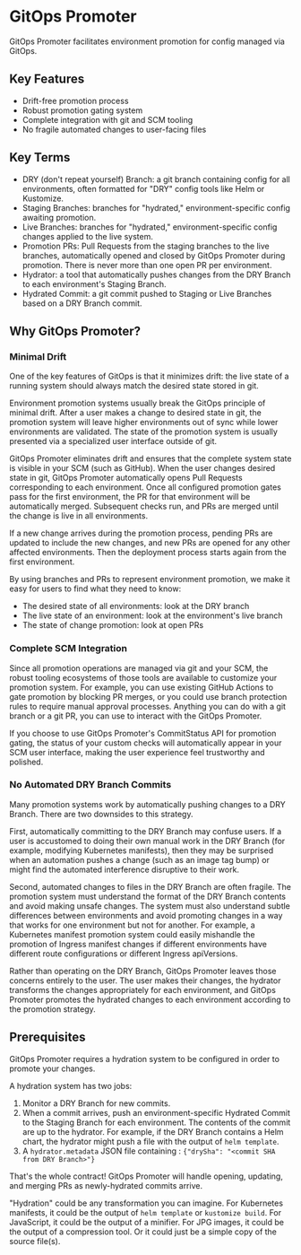 # GitOps Promoter

GitOps Promoter facilitates environment promotion for config managed via GitOps.

## Key Features

* Drift-free promotion process
* Robust promotion gating system
* Complete integration with git and SCM tooling
* No fragile automated changes to user-facing files

## Key Terms

* DRY (don't repeat yourself) Branch: a git branch containing config for all environments, often formatted for "DRY"
  config tools like Helm or Kustomize.
* Staging Branches: branches for "hydrated," environment-specific config awaiting promotion.
* Live Branches: branches for "hydrated," environment-specific config changes applied to the live system.
* Promotion PRs: Pull Requests from the staging branches to the live branches, automatically opened and closed by GitOps
  Promoter during promotion. There is never more than one open PR per environment.
* Hydrator: a tool that automatically pushes changes from the DRY Branch to each environment's Staging Branch.
* Hydrated Commit: a git commit pushed to Staging or Live Branches based on a DRY Branch commit.

## Why GitOps Promoter?

### Minimal Drift

One of the key features of GitOps is that it minimizes drift: the live state of a running system should always match the
desired state stored in git.

Environment promotion systems usually break the GitOps principle of minimal drift. After a user makes a change to desired
state in git, the promotion system will leave higher environments out of sync while lower environments are validated.
The state of the promotion system is usually presented via a specialized user interface outside of git.

GitOps Promoter eliminates drift and ensures that the complete system state is visible in your SCM (such as GitHub).
When the user changes desired state in git, GitOps Promoter automatically opens Pull Requests corresponding to each
environment. Once all configured promotion gates pass for the first environment, the PR for that environment will be
automatically merged. Subsequent checks run, and PRs are merged until the change is live in all environments.

If a new change arrives during the promotion process, pending PRs are updated to include the new changes, and new PRs
are opened for any other affected environments. Then the deployment process starts again from the first environment.

By using branches and PRs to represent environment promotion, we make it easy for users to find what they need to know:

* The desired state of all environments: look at the DRY branch
* The live state of an environment: look at the environment's live branch
* The state of change promotion: look at open PRs

### Complete SCM Integration

Since all promotion operations are managed via git and your SCM, the robust tooling ecosystems of those tools are
available to customize your promotion system. For example, you can use existing GitHub Actions to gate promotion by
blocking PR merges, or you could use branch protection rules to require manual approval processes. Anything you can do
with a git branch or a git PR, you can use to interact with the GitOps Promoter.

If you choose to use GitOps Promoter's CommitStatus API for promotion gating, the status of your custom checks will 
automatically appear in your SCM user interface, making the user experience feel trustworthy and polished.

### No Automated DRY Branch Commits

Many promotion systems work by automatically pushing changes to a DRY Branch. There are two downsides to this strategy.

First, automatically committing to the DRY Branch may confuse users. If a user is accustomed to doing their own manual
work in the DRY Branch (for example, modifying Kubernetes manifests), then they may be surprised when an automation
pushes a change (such as an image tag bump) or might find the automated interference disruptive to their work.

Second, automated changes to files in the DRY Branch are often fragile. The promotion system must understand the format
of the DRY Branch contents and avoid making unsafe changes. The system must also understand subtle differences between
environments and avoid promoting changes in a way that works for one environment but not for another. For example, a 
Kubernetes manifest promotion system could easily mishandle the promotion of Ingress manifest changes if different 
environments have different route configurations or different Ingress apiVersions.

Rather than operating on the DRY Branch, GitOps Promoter leaves those concerns entirely to the user. The user makes
their changes, the hydrator transforms the changes appropriately for each environment, and GitOps Promoter promotes the
hydrated changes to each environment according to the promotion strategy.

## Prerequisites

GitOps Promoter requires a hydration system to be configured in order to promote your changes.

A hydration system has two jobs:

1. Monitor a DRY Branch for new commits.
2. When a commit arrives, push an environment-specific Hydrated Commit to the Staging Branch for each environment. The 
   contents of the commit are up to the hydrator. For example, if the DRY Branch contains a Helm chart, the hydrator
   might push a file with the output of `helm template`.
3. A `hydrator.metadata` JSON file containing : `{"drySha": "<commit SHA from DRY Branch>"}`

That's the whole contract! GitOps Promoter will handle opening, updating, and merging PRs as newly-hydrated commits
arrive.

"Hydration" could be any transformation you can imagine. For Kubernetes manifests, it could be the output of 
`helm template` or `kustomize build`. For JavaScript, it could be the output of a minifier. For JPG images, it could be
the output of a compression tool. Or it could just be a simple copy of the source file(s).

